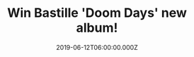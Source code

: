 ---
campaign-uuid: "c-efb24fb1-e194-41b0-bba3-99a838719654"
type: "Competition"
category: "Music"
date: "2019-06-12T06:00:00.000Z"
end-date: "2019-08-12T23:59:00.000Z"
disable-form: false
is_promoted: false
has_entry_page: true
title: "Win Bastille 'Doom Days' new album!"
competition-description: "<p>Doom Days is Bastille’s grippingly confident third album,\
  \  a record of hope for turbulent times. This new album captures the need to temporarily\
  \ switch off and escape whilst taking the listener on a big night out in search\
  \ of distraction from the surrounding apocalypse.</p>\n<p>We are giving away a copy\
  \ of Bastilles new album to one lucky NME AAA member to win. Want it? Click below\
  \ and it could be yours!</p>\n"
hero-header: "Win Bastille 'Doom Days' new album!"
terms-confirmation: "N/A"
banner-img: "https://assets.expresslyapp.com/asset-aef275b6-f52e-4154-a927-3dbe55950d23.jpg"
logo-left-href: "aaa.nme.com"
logo-left-image: "https://assets.expresslyapp.com/asset-49e9c8fd-32fd-40df-b853-b6b790a1e62a.jpg"
logo-left-title: "NME AAA"
bg-image-hero: "https://assets.expresslyapp.com/asset-7e7118f7-f7c8-43de-9ee5-6599d27316dc.jpg"
bg-image-first: "https://assets.expresslyapp.com/asset-f42369a9-1b16-40a1-af58-377be64d9771.jpg"
section1-content: "<p>Doom Days is Bastille’s grippingly confident third album,  a\
  \ record of hope for turbulent times. This new album captures the need to temporarily\
  \ switch off and escape whilst taking the listener on a big night out in search\
  \ of distraction from the surrounding apocalypse.</p>\n<p>Doom Days finds Bastille\
  \ at their most lyrically provocative, most accomplished, and most vital. It taps\
  \ into globally felt worries whilst also working on a much more intimate level.\
  \ Setting the album over the course of one night allows the band to hold a mirror\
  \ up to the world using personal, relatable situations.</p>\n<p>If you are the biggest\
  \ fan of the band, think no more and enter the form below for a chance to win a\
  \ copy now! Good luck!</p>\n"
entry-title: "Win Bastille 'Doom Days' new album!"
entry-content: "<p>Enter the draw to win Bastille 'Doom Days' new album  by completing\
  \ the form below before 23:59 on the 12th of August  2019.</p>\n"
has-winner: false
prize-description: "Bastille 'Doom Days' new album."
special-conditions: "Multiple entries are allowed up to one every day."
country-restrictions:
- "GB"
---
